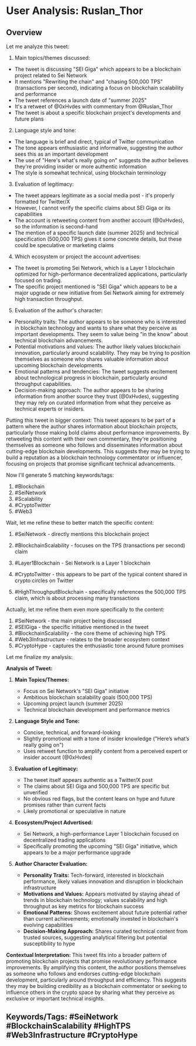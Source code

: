 # User Analysis: Ruslan_Thor

## Overview

<think>
Let me analyze this tweet:

1. Main topics/themes discussed:
- The tweet is discussing "SEI Giga" which appears to be a blockchain project related to Sei Network
- It mentions "Rewriting the chain" and "chasing 500,000 TPS" (transactions per second), indicating a focus on blockchain scalability and performance
- The tweet references a launch date of "summer 2025"
- It's a retweet of @0xHvdes with commentary from @Ruslan_Thor
- The tweet is about a specific blockchain project's developments and future plans

2. Language style and tone:
- The language is brief and direct, typical of Twitter communication
- The tone appears enthusiastic and informative, suggesting the author sees this as an important development
- The use of "Here's what's really going on" suggests the author believes they're providing insider or more authentic information
- The style is somewhat technical, using blockchain terminology

3. Evaluation of legitimacy:
- The tweet appears legitimate as a social media post - it's properly formatted for Twitter/X
- However, I cannot verify the specific claims about SEI Giga or its capabilities
- The account is retweeting content from another account (@0xHvdes), so the information is second-hand
- The mention of a specific launch date (summer 2025) and technical specification (500,000 TPS) gives it some concrete details, but these could be speculative or marketing claims

4. Which ecosystem or project the account advertises:
- The tweet is promoting Sei Network, which is a Layer 1 blockchain optimized for high-performance decentralized applications, particularly focused on trading.
- The specific project mentioned is "SEI Giga" which appears to be a major upgrade or new initiative from Sei Network aiming for extremely high transaction throughput.

5. Evaluation of the author's character:
- Personality traits: The author appears to be someone who is interested in blockchain technology and wants to share what they perceive as important developments. They seem to value being "in the know" about technical blockchain advancements.
- Potential motivations and values: The author likely values blockchain innovation, particularly around scalability. They may be trying to position themselves as someone who shares valuable information about upcoming blockchain developments.
- Emotional patterns and tendencies: The tweet suggests excitement about technological progress in blockchain, particularly around throughput capabilities.
- Decision-making approach: The author appears to be sharing information from another source they trust (@0xHvdes), suggesting they may rely on curated information from what they perceive as technical experts or insiders.

Putting this tweet in bigger context:
This tweet appears to be part of a pattern where the author shares information about blockchain projects, particularly those making bold claims about performance improvements. By retweeting this content with their own commentary, they're positioning themselves as someone who follows and disseminates information about cutting-edge blockchain developments. This suggests they may be trying to build a reputation as a blockchain technology commentator or influencer, focusing on projects that promise significant technical advancements.

Now I'll generate 5 matching keywords/tags:
1. #Blockchain
2. #SeiNetwork
3. #Scalability
4. #CryptoTwitter
5. #Web3

Wait, let me refine these to better match the specific content:
1. #SeiNetwork - directly mentions this blockchain project
2. #BlockchainScalability - focuses on the TPS (transactions per second) claim

3. #Layer1Blockchain - Sei Network is a Layer 1 blockchain

4. #CryptoTwitter - this appears to be part of the typical content shared in crypto circles on Twitter

5. #HighThroughputBlockchain - specifically references the 500,000 TPS claim, which is about processing many transactions

Actually, let me refine them even more specifically to the content:
1. #SeiNetwork - the main project being discussed
2. #SEIGiga - the specific initiative mentioned in the tweet
3. #BlockchainScalability - the core theme of achieving high TPS
4. #Web3Infrastructure - relates to the broader ecosystem context
5. #CryptoHype - captures the enthusiastic tone around future promises

Let me finalize my analysis:
</think>

**Analysis of Tweet:**

1. **Main Topics/Themes:**
   - Focus on Sei Network's "SEI Giga" initiative
   - Ambitious blockchain scalability goals (500,000 TPS)
   - Upcoming project launch (summer 2025)
   - Technical blockchain development and performance metrics

2. **Language Style and Tone:**
   - Concise, technical, and forward-looking
   - Slightly promotional with a tone of insider knowledge ("Here’s what’s really going on")
   - Uses retweet function to amplify content from a perceived expert or insider account (@0xHvdes)

3. **Evaluation of Legitimacy:**
   - The tweet itself appears authentic as a Twitter/X post
   - The claims about SEI Giga and 500,000 TPS are specific but unverified
   - No obvious red flags, but the content leans on hype and future promises rather than current facts
   - Likely promotional or speculative in nature

4. **Ecosystem/Project Advertised:**
   - Sei Network, a high-performance Layer 1 blockchain focused on decentralized trading applications
   - Specifically promoting the upcoming "SEI Giga" initiative, which appears to be a major performance upgrade

5. **Author Character Evaluation:**
   - **Personality Traits:** Tech-forward, interested in blockchain performance, likely values innovation and disruption in blockchain infrastructure
   - **Motivations and Values:** Appears motivated by staying ahead of trends in blockchain technology; values scalability and high throughput as key metrics for blockchain success
   - **Emotional Patterns:** Shows excitement about future potential rather than current achievements; emotionally invested in blockchain's evolving capabilities
   - **Decision-Making Approach:** Shares curated technical content from trusted sources, suggesting analytical filtering but potential susceptibility to hype

**Contextual Interpretation:**
This tweet fits into a broader pattern of promoting blockchain projects that promise revolutionary performance improvements. By amplifying this content, the author positions themselves as someone who follows and endorses cutting-edge blockchain development, particularly around throughput and efficiency. This suggests they may be building credibility as a blockchain commentator or seeking to influence others in the crypto space by sharing what they perceive as exclusive or important technical insights.

**Keywords/Tags:**
#SeiNetwork #BlockchainScalability #HighTPS #Web3Infrastructure #CryptoHype
---
